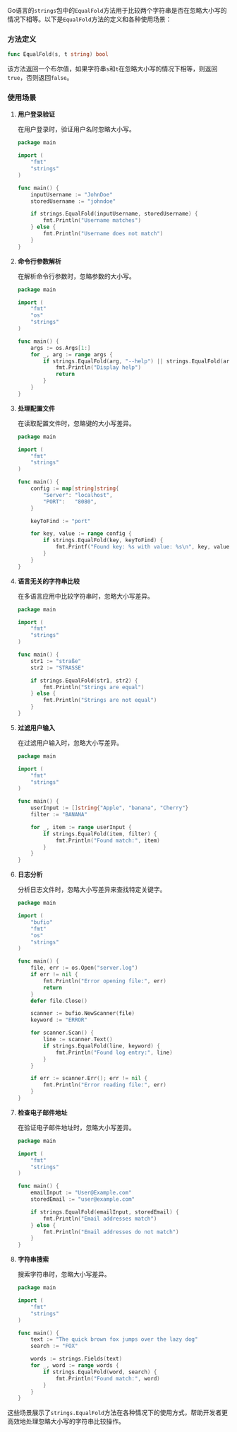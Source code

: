 Go语言的`strings`包中的`EqualFold`方法用于比较两个字符串是否在忽略大小写的情况下相等。以下是`EqualFold`方法的定义和各种使用场景：

### 方法定义

```go
func EqualFold(s, t string) bool
```

该方法返回一个布尔值，如果字符串`s`和`t`在忽略大小写的情况下相等，则返回`true`，否则返回`false`。

### 使用场景

1. **用户登录验证**

    在用户登录时，验证用户名时忽略大小写。

    ```go
    package main

    import (
        "fmt"
        "strings"
    )

    func main() {
        inputUsername := "JohnDoe"
        storedUsername := "johndoe"

        if strings.EqualFold(inputUsername, storedUsername) {
            fmt.Println("Username matches")
        } else {
            fmt.Println("Username does not match")
        }
    }
    ```

2. **命令行参数解析**

    在解析命令行参数时，忽略参数的大小写。

    ```go
    package main

    import (
        "fmt"
        "os"
        "strings"
    )

    func main() {
        args := os.Args[1:]
        for _, arg := range args {
            if strings.EqualFold(arg, "--help") || strings.EqualFold(arg, "-h") {
                fmt.Println("Display help")
                return
            }
        }
    }
    ```

3. **处理配置文件**

    在读取配置文件时，忽略键的大小写差异。

    ```go
    package main

    import (
        "fmt"
        "strings"
    )

    func main() {
        config := map[string]string{
            "Server": "localhost",
            "PORT":   "8080",
        }

        keyToFind := "port"

        for key, value := range config {
            if strings.EqualFold(key, keyToFind) {
                fmt.Printf("Found key: %s with value: %s\n", key, value)
            }
        }
    }
    ```

4. **语言无关的字符串比较**

    在多语言应用中比较字符串时，忽略大小写差异。

    ```go
    package main

    import (
        "fmt"
        "strings"
    )

    func main() {
        str1 := "straße"
        str2 := "STRASSE"

        if strings.EqualFold(str1, str2) {
            fmt.Println("Strings are equal")
        } else {
            fmt.Println("Strings are not equal")
        }
    }
    ```

5. **过滤用户输入**

    在过滤用户输入时，忽略大小写差异。

    ```go
    package main

    import (
        "fmt"
        "strings"
    )

    func main() {
        userInput := []string{"Apple", "banana", "Cherry"}
        filter := "BANANA"

        for _, item := range userInput {
            if strings.EqualFold(item, filter) {
                fmt.Println("Found match:", item)
            }
        }
    }
    ```

6. **日志分析**

    分析日志文件时，忽略大小写差异来查找特定关键字。

    ```go
    package main

    import (
        "bufio"
        "fmt"
        "os"
        "strings"
    )

    func main() {
        file, err := os.Open("server.log")
        if err != nil {
            fmt.Println("Error opening file:", err)
            return
        }
        defer file.Close()

        scanner := bufio.NewScanner(file)
        keyword := "ERROR"

        for scanner.Scan() {
            line := scanner.Text()
            if strings.EqualFold(line, keyword) {
                fmt.Println("Found log entry:", line)
            }
        }

        if err := scanner.Err(); err != nil {
            fmt.Println("Error reading file:", err)
        }
    }
    ```

7. **检查电子邮件地址**

    在验证电子邮件地址时，忽略大小写差异。

    ```go
    package main

    import (
        "fmt"
        "strings"
    )

    func main() {
        emailInput := "User@Example.com"
        storedEmail := "user@example.com"

        if strings.EqualFold(emailInput, storedEmail) {
            fmt.Println("Email addresses match")
        } else {
            fmt.Println("Email addresses do not match")
        }
    }
    ```

8. **字符串搜索**

    搜索字符串时，忽略大小写差异。

    ```go
    package main

    import (
        "fmt"
        "strings"
    )

    func main() {
        text := "The quick brown fox jumps over the lazy dog"
        search := "FOX"

        words := strings.Fields(text)
        for _, word := range words {
            if strings.EqualFold(word, search) {
                fmt.Println("Found match:", word)
            }
        }
    }
    ```

这些场景展示了`strings.EqualFold`方法在各种情况下的使用方式，帮助开发者更高效地处理忽略大小写的字符串比较操作。